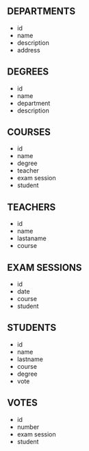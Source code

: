 <!-- Modellizzare la struttura di una tabella per memorizzare tutti i dati riguardanti una università:
- sono presenti diversi dipartimenti, ciascuno con i propri corsi di laurea;
- ogni corso di laurea è formato da diversi corsi;
- ogni corso può essere tenuto da diversi insegnanti e prevede più appelli d'esame;
- ogni studente è iscritto ad un corso di laurea;
- per ogni appello d'esame a cui lo studente ha partecipato, è necessario memorizzare il voto ottenuto, anche se non sufficiente -->


## DEPARTMENTS

- id
- name
- description
- address


## DEGREES

- id
- name
- department
- description


## COURSES

- id
- name
- degree
- teacher
- exam session
- student

## TEACHERS

- id
- name
- lastaname
- course


## EXAM SESSIONS

- id
- date
- course
- student

## STUDENTS

- id
- name
- lastname
- course
- degree
- vote

## VOTES

- id
- number
- exam session
- student